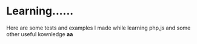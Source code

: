 # Learning......
Here are some tests and examples I made while learning php,js and some other useful kownledge
**aa**
